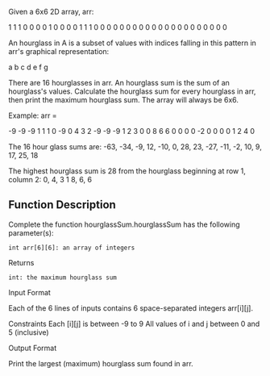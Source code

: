 Given a 6x6 2D array, arr:

1 1 1 0 0 0
0 1 0 0 0 0
1 1 1 0 0 0 
0 0 0 0 0 0
0 0 0 0 0 0
0 0 0 0 0 0

An hourglass in A is a subset of values with indices falling in this pattern
in arr's graphical representation:

a b c
  d
e f g

There are 16 hourglasses in arr. An hourglass sum is the sum of an hourglass's 
values. Calculate the hourglass sum for every hourglass in arr, then print 
the maximum hourglass sum. The array will always be 6x6.

Example:
arr = 

-9 -9 -9  1 1 1
 0 -9  0  4 3 2 
-9 -9 -9  1 2 3
 0  0  8  6 6 0
 0  0  0 -2 0 0
 0  0  1  2 4 0

 The 16 hour glass sums are:
 -63, -34, -9, 12, 
-10,   0, 28, 23, 
-27, -11, -2, 10, 
  9,  17, 25, 18

The highest hourglass sum is 28 from the hourglass beginning at row 1, column 2:
0, 4, 3
   1
8, 6, 6

## Function Description

Complete the function hourglassSum.hourglassSum has the following parameter(s):

    int arr[6][6]: an array of integers

Returns

    int: the maximum hourglass sum

Input Format

Each of the 6 lines of inputs contains 6 space-separated integers arr[i][j].

Constraints
Each [i][j] is between -9 to 9
All values of i and j between 0 and 5 (inclusive)

Output Format

Print the largest (maximum) hourglass sum found in arr.

